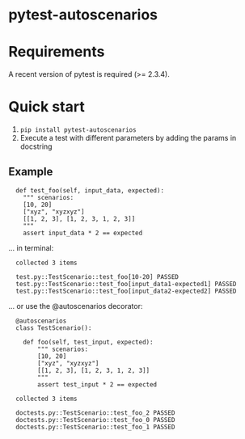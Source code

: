 pytest-autoscenarios
====================

Requirements
============
A recent version of pytest is required (>= 2.3.4).

Quick start
===========
1. ``pip install pytest-autoscenarios``
2. Execute a test with different parameters by adding the params in docstring

Example
-------

```
  def test_foo(self, input_data, expected):
    """ scenarios:
    [10, 20]
    ["xyz", "xyzxyz"]
    [[1, 2, 3], [1, 2, 3, 1, 2, 3]]
    """
    assert input_data * 2 == expected
```

... in terminal:

```
  collected 3 items 

  test.py::TestScenario::test_foo[10-20] PASSED
  test.py::TestScenario::test_foo[input_data1-expected1] PASSED
  test.py::TestScenario::test_foo[input_data2-expected2] PASSED

```

... or use the @autoscenarios decorator:

```
  @autoscenarios
  class TestScenario():

    def foo(self, test_input, expected):
        """ scenarios:
        [10, 20]
        ["xyz", "xyzxyz"]
        [[1, 2, 3], [1, 2, 3, 1, 2, 3]]
        """
        assert test_input * 2 == expected
```

```
  collected 3 items 

  doctests.py::TestScenario::test_foo_2 PASSED
  doctests.py::TestScenario::test_foo_0 PASSED
  doctests.py::TestScenario::test_foo_1 PASSED
```

